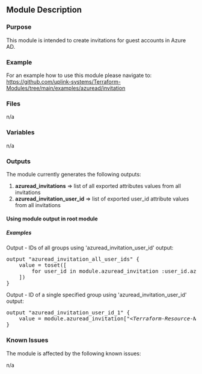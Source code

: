 ## Module Description

### Purpose

This module is intended to create invitations for guest accounts in Azure AD.

### Example

For an example how to use this module please navigate to: https://github.com/uplink-systems/Terraform-Modules/tree/main/examples/azuread/invitation

### Files

n/a

### Variables

n/a

### Outputs

The module currently generates the following outputs:  
1) <b>azuread_invitations</b> => list of all exported attributes values from all invitations
2) <b>azuread_invitation_user_id</b> => list of exported user_id attribute values from all invitations  

#### Using module output in root module

##### Examples

Output - IDs of all groups using 'azuread_invitation_user_id' output:

<pre>
output "azuread_invitation_all_user_ids" {
    value = toset([
        for user_id in module.azuread_invitation :user_id.azuread_invitation_user_id
    ])
}
</pre>

Output - ID of a single specified group using 'azuread_invitation_user_id' output:

<pre>
output "azuread_invitation_user_id_1" {
    value = module.azuread_invitation["<i>&lt;Terraform-Resource-Name&gt;</i>"].azuread_invitation_user_id
}
</pre>

### Known Issues

The module is affected by the following known issues:  

n/a  
